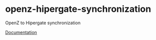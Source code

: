 openz-hipergate-synchronization
===============================
OpenZ to Hipergate synchronization

[Documentation](https://cdn.rawgit.com/HAWAIHAWAI/openz-hipergate-synchronization/master/openz-hipergate-synchronization/doc/index.html)
